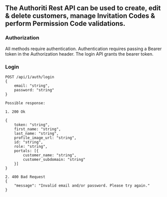 ## The Authoriti Rest API can be used to create, edit & delete customers, manage Invitation Codes & perform Permission Code validations.


### Authorization

All methods require authentication. Authentication requires passing a Bearer token in the Authorization header. The login API grants the bearer token.

### Login

```curl
POST /api/1/auth/login
{
    email: "string",
    password: "string"
}

Possible response:

1. 200 Ok

{
    token: "string",
    first_name: "string",
    last_name: "string",
    profile_image_url: "string",
    id: "string",
    role: "string",
    portals: [{
        customer_name: "string",
        customer_subdomain: "string"
    }]
}

2. 400 Bad Request
{
    "message": "Invalid email and/or password. Please try again."
}
```
